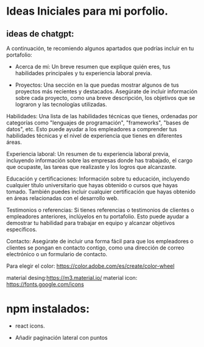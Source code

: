# Ideas Iniciales para mi porfolio.



## ideas de chatgpt:

A continuación, te recomiendo algunos apartados que podrías incluir en tu portafolio:

- Acerca de mí: Un breve resumen que explique quién eres, tus habilidades principales y tu experiencia laboral previa.

- Proyectos: Una sección en la que puedas mostrar algunos de tus proyectos más recientes y destacados. Asegúrate de incluir información sobre cada proyecto, como una breve descripción, los objetivos que se lograron y las tecnologías utilizadas.

Habilidades: Una lista de las habilidades técnicas que tienes, ordenadas por categorías como "lenguajes de programación", "frameworks", "bases de datos", etc. Esto puede ayudar a los empleadores a comprender tus habilidades técnicas y el nivel de experiencia que tienes en diferentes áreas.

Experiencia laboral: Un resumen de tu experiencia laboral previa, incluyendo información sobre las empresas donde has trabajado, el cargo que ocupaste, las tareas que realizaste y los logros que alcanzaste.

Educación y certificaciones: Información sobre tu educación, incluyendo cualquier título universitario que hayas obtenido o cursos que hayas tomado. También puedes incluir cualquier certificación que hayas obtenido en áreas relacionadas con el desarrollo web.

Testimonios o referencias: Si tienes referencias o testimonios de clientes o empleadores anteriores, inclúyelos en tu portafolio. Esto puede ayudar a demostrar tu habilidad para trabajar en equipo y alcanzar objetivos específicos.

Contacto: Asegúrate de incluir una forma fácil para que los empleadores o clientes se pongan en contacto contigo, como una dirección de correo electrónico o un formulario de contacto.

Para elegir el color: https://color.adobe.com/es/create/color-wheel


material desing:https://m3.material.io/
material icon: https://fonts.google.com/icons



# npm instalados: 
- react icons.

- Añadir paginación lateral con puntos
